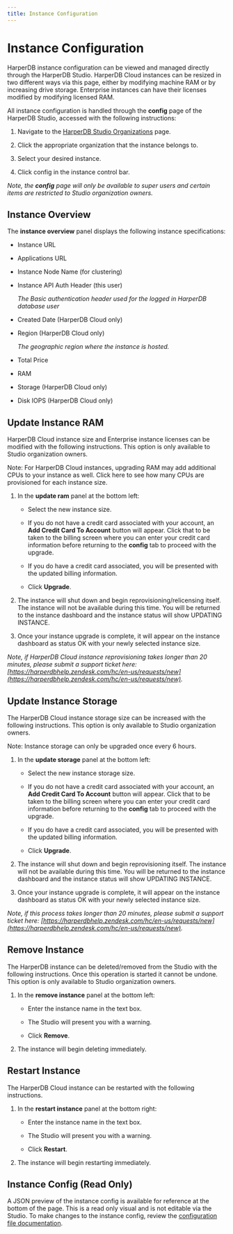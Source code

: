 ```yaml
---
title: Instance Configuration
---
```


# Instance Configuration

HarperDB instance configuration can be viewed and managed directly through the HarperDB Studio. HarperDB Cloud instances can be resized in two different ways via this page, either by modifying machine RAM or by increasing drive storage. Enterprise instances can have their licenses modified by modifying licensed RAM.



All instance configuration is handled through the **config** page of the HarperDB Studio, accessed with the following instructions:

1) Navigate to the [HarperDB Studio Organizations](https://studio.harperdb.io/organizations) page.

2) Click the appropriate organization that the instance belongs to.

3) Select your desired instance.

4) Click config in the instance control bar.

*Note, the **config** page will only be available to super users and certain items are restricted to Studio organization owners.*

## Instance Overview

The **instance overview** panel displays the following instance specifications:

* Instance URL

* Applications URL

* Instance Node Name (for clustering)

* Instance API Auth Header (this user)
   
   *The Basic authentication header used for the logged in HarperDB database user*

* Created Date (HarperDB Cloud only)

* Region (HarperDB Cloud only)
   
   *The geographic region where the instance is hosted.*

* Total Price

* RAM

* Storage (HarperDB Cloud only)

* Disk IOPS (HarperDB Cloud only)

## Update Instance RAM

HarperDB Cloud instance size and Enterprise instance licenses can be modified with the following instructions. This option is only available to Studio organization owners.



Note: For HarperDB Cloud instances, upgrading RAM may add additional CPUs to your instance as well. Click here to see how many CPUs are provisioned for each instance size.

1) In the **update ram** panel at the bottom left:

   * Select the new instance size.
   
   * If you do not have a credit card associated with your account, an **Add Credit Card To Account** button will appear. Click that to be taken to the billing screen where you can enter your credit card information before returning to the **config** tab to proceed with the upgrade.
   
   * If you do have a credit card associated, you will be presented with the updated billing information.
   
   * Click **Upgrade**.
   
2) The instance will shut down and begin reprovisioning/relicensing itself. The instance will not be available during this time. You will be returned to the instance dashboard and the instance status will show UPDATING INSTANCE.

3) Once your instance upgrade is complete, it will appear on the instance dashboard as status OK with your newly selected instance size.

*Note, if HarperDB Cloud instance reprovisioning takes longer than 20 minutes, please submit a support ticket here: [https://harperdbhelp.zendesk.com/hc/en-us/requests/new](https://harperdbhelp.zendesk.com/hc/en-us/requests/new).*

## Update Instance Storage

The HarperDB Cloud instance storage size can be increased with the following instructions. This option is only available to Studio organization owners.

Note: Instance storage can only be upgraded once every 6 hours.

1) In the **update storage** panel at the bottom left:

   * Select the new instance storage size.

   * If you do not have a credit card associated with your account, an **Add Credit Card To Account** button will appear. Click that to be taken to the billing screen where you can enter your credit card information before returning to the **config** tab to proceed with the upgrade.

   * If you do have a credit card associated, you will be presented with the updated billing information.

   * Click **Upgrade**.

2) The instance will shut down and begin reprovisioning itself. The instance will not be available during this time. You will be returned to the instance dashboard and the instance status will show UPDATING INSTANCE.

3) Once your instance upgrade is complete, it will appear on the instance dashboard as status OK with your newly selected instance size.

*Note, if this process takes longer than 20 minutes, please submit a support ticket here: [https://harperdbhelp.zendesk.com/hc/en-us/requests/new](https://harperdbhelp.zendesk.com/hc/en-us/requests/new).*

## Remove Instance

The HarperDB instance can be deleted/removed from the Studio with the following instructions. Once this operation is started it cannot be undone. This option is only available to Studio organization owners.

1) In the **remove instance** panel at the bottom left:
   * Enter the instance name in the text box.
   
   * The Studio will present you with a warning.
   
   * Click **Remove**.
   
2) The instance will begin deleting immediately.
   
## Restart Instance

The HarperDB Cloud instance can be restarted with the following instructions.

1) In the **restart instance** panel at the bottom right:
   * Enter the instance name in the text box.
   
   * The Studio will present you with a warning.
   
   * Click **Restart**.
   
2) The instance will begin restarting immediately.

## Instance Config (Read Only)

A JSON preview of the instance config is available for reference at the bottom of the page. This is a read only visual and is not editable via the Studio. To make changes to the instance config, review the [configuration file documentation](../../deployments/configuration#using-the-configuration-file-and-naming-conventions).